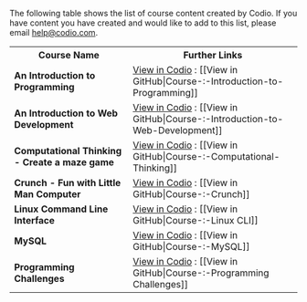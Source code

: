 The following table shows the list of course content created by Codio. If you have content you have created and would like to add to this list, please email help@codio.com.

<table style="width:100%">
  <tr>
    <th>Course Name</th>
    <th>Further Links</th>
  </tr>
  <tr>
    <td><b>An Introduction to Programming</b></td>
    <td><a href="https://codio.com/home/courses/55e447c320efa43e63fb9939/?tab=modules">View in Codio</a> : [[View in GitHub|Course-:-Introduction-to-Programming]]</td>  </tr>
  <tr>
    <td><b>An Introduction to Web Development</b></td>
    <td><a href="https://codio.com/home/courses/55e47d1780f8e32518cc9b42/?tab=modules">View in Codio</a> : [[View in GitHub|Course-:-Introduction-to-Web-Development]]</td>  </tr>
  <tr>
    <td><b>Computational Thinking - Create a maze game</b></td>
    <td><a href="https://codio.com/home/courses/55efeef668df2b4158906b77/?tab=modules">View in Codio</a> : [[View in GitHub|Course-:-Computational-Thinking]]</td>  </tr>
  <tr>
    <td><b>Crunch - Fun with Little Man Computer</b></td>
    <td><a href="https://codio.com/home/courses/55c08f2fb49c6a1a4098895e/?tab=modules">View in Codio</a> : [[View in GitHub|Course-:-Crunch]]</td>  </tr>
  <tr>
    <td><b>Linux Command Line Interface</b></td>
    <td><a href="https://codio.com/home/courses/55e4727d20efa43e63fb99ab/?tab=modules">View in Codio</a> : [[View in GitHub|Course-:-Linux CLI]]</td>  </tr>
  <tr>
    <td><b>MySQL</b></td>
    <td><a href="https://codio.com/home/courses/560014c49363a210542e9756/?tab=modules">View in Codio</a> : [[View in GitHub|Course-:-MySQL]]</td>  </tr>
  </tr>
  <tr>
    <td><b>Programming Challenges</b></td>
    <td><a href="https://codio.com/home/courses/57fb6276f76a2458a669e829?tab=modules">View in Codio</a> : [[View in GitHub|Course-:-Programming Challenges]]</td>  </tr>
  </tr>
